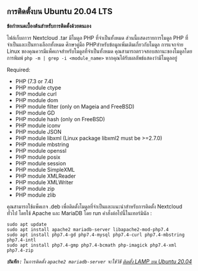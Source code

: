 ## การติดตั้งบน Ubuntu 20.04 LTS

**ข้อกำหนดเบื้องต้นสำหรับการติดตั้งด้วยตนเอง**

ไฟล์เก็บถาวร Nextcloud .tar มีโมดูล PHP ที่จำเป็นทั้งหมด ส่วนนี้แสดงรายการโมดูล PHP ที่จำเป็นและเป็นทางเลือกทั้งหมด ศึกษาคู่มือ PHPสำหรับข้อมูลเพิ่มเติมเกี่ยวกับโมดูล การแจกจ่าย Linux ของคุณควรมีแพ็คเกจสำหรับโมดูลที่จำเป็นทั้งหมด คุณสามารถตรวจสอบสถานะของโมดูลโดยการพิมพ์ `php -m | grep -i <module_name>` หากคุณได้รับผลลัพธ์แสดงว่ามีโมดูลอยู่

Required:
- PHP (7.3 or 7.4)
- PHP module ctype
- PHP module curl
- PHP module dom
- PHP module filter (only on Mageia and FreeBSD)
- PHP module GD
- PHP module hash (only on FreeBSD)
- PHP module iconv
- PHP module JSON
- PHP module libxml (Linux package libxml2 must be >=2.7.0)
- PHP module mbstring
- PHP module openssl
- PHP module posix
- PHP module session
- PHP module SimpleXML
- PHP module XMLReader
- PHP module XMLWriter
- PHP module zip
- PHP module zlib

คุณสามารถใช้แพ็คเกจ .deb เพื่อติดตั้งโมดูลที่จำเป็นและแนะนำสำหรับการติดตั้ง Nextcloud ทั่วไป โดยใช้ Apache และ MariaDB โดย run คำสั่งต่อไปนี้ในเทอร์มินัล :

~~~
sudo apt update
sudo apt install apache2 mariadb-server libapache2-mod-php7.4
sudo apt install php7.4-gd php7.4-mysql php7.4-curl php7.4-mbstring php7.4-intl
sudo apt install php7.4-gmp php7.4-bcmath php-imagick php7.4-xml php7.4-zip
~~~

**_บันทึก :_** _ในการติดตั้ง `apache2 mariadb-server` จะใช้วิธี [ติดตั้ง LAMP บน Ubuntu 20.04](https://ubunlog.com/en/lamp-install-apache-mariadb-php-ubuntu-20-04/)_
